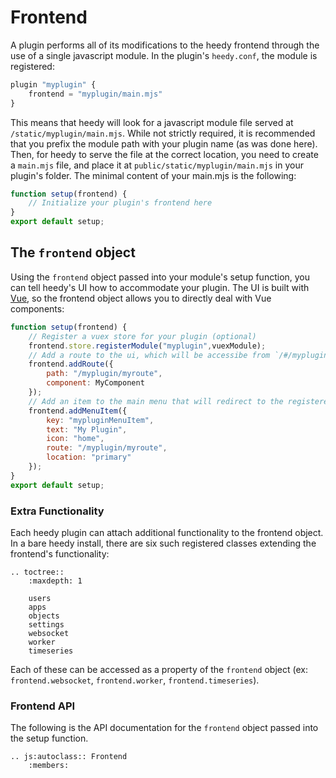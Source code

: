 # Frontend

A plugin performs all of its modifications to the heedy frontend through the use of 
a single javascript module. In the plugin's `heedy.conf`, the module is registered:
```javascript
plugin "myplugin" {
    frontend = "myplugin/main.mjs"
}
```
This means that heedy will look for a javascript module file served at `/static/myplugin/main.mjs`. While not strictly required, it is recommended that you prefix the module path with your plugin name (as was done here). Then, for heedy to serve the file at the correct location, you need to create a `main.mjs` file, and place it at `public/static/myplugin/main.mjs` in your plugin's folder. The minimal content of your main.mjs is the following:

```javascript
function setup(frontend) {
    // Initialize your plugin's frontend here
}
export default setup;
```

## The `frontend` object

Using the `frontend` object passed into your module's setup function, you can tell heedy's UI how to accommodate your plugin. The UI is built with [Vue](https://vuejs.org/), so the frontend object allows you to directly deal with Vue components:

```javascript
function setup(frontend) {
    // Register a vuex store for your plugin (optional)
    frontend.store.registerModule("myplugin",vuexModule);
    // Add a route to the ui, which will be accessibe from `/#/myplugin/myroute`
    frontend.addRoute({
        path: "/myplugin/myroute",
        component: MyComponent
    });
    // Add an item to the main menu that will redirect to the registered route
    frontend.addMenuItem({
        key: "mypluginMenuItem",
        text: "My Plugin",
        icon: "home",
        route: "/myplugin/myroute",
        location: "primary"
    });
}
export default setup;
```

### Extra Functionality

Each heedy plugin can attach additional functionality to the frontend object. In a bare heedy install, there are six such registered classes extending the frontend's functionality:

```eval_rst
.. toctree::
    :maxdepth: 1
    
    users
    apps
    objects
    settings
    websocket
    worker
    timeseries
```

Each of these can be accessed as a property of the `frontend` object (ex: `frontend.websocket`, `frontend.worker`, `frontend.timeseries`).

### Frontend API

The following is the API documentation for the `frontend` object passed into the setup function.

```eval_rst
.. js:autoclass:: Frontend
    :members:
```
